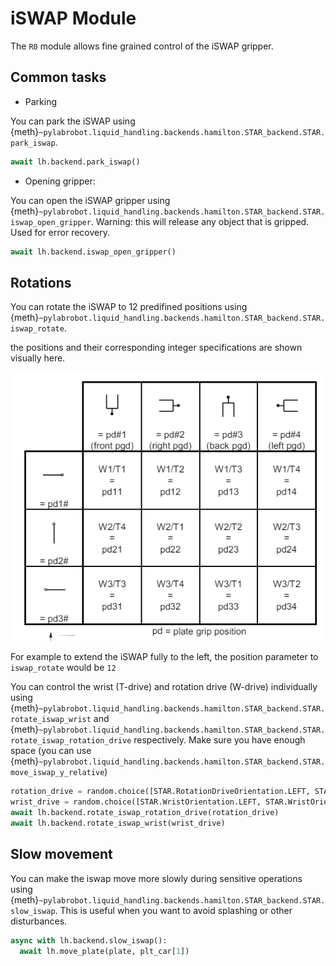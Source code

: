 # iSWAP Module

The `R0` module allows fine grained control of the iSWAP gripper.

## Common tasks

- Parking

You can park the iSWAP using {meth}`~pylabrobot.liquid_handling.backends.hamilton.STAR_backend.STAR.park_iswap`.

```python
await lh.backend.park_iswap()
```

- Opening gripper:

You can open the iSWAP gripper using {meth}`~pylabrobot.liquid_handling.backends.hamilton.STAR_backend.STAR.iswap_open_gripper`. Warning: this will release any object that is gripped. Used for error recovery.

```python
await lh.backend.iswap_open_gripper()
```

## Rotations

You can rotate the iSWAP to 12 predifined positions using {meth}`~pylabrobot.liquid_handling.backends.hamilton.STAR_backend.STAR.iswap_rotate`.

the positions and their corresponding integer specifications are shown visually here.

![alt text](iswap_positions.png)

For example to extend the iSWAP fully to the left, the position parameter to `iswap_rotate` would be `12`

You can control the wrist (T-drive) and rotation drive (W-drive) individually using {meth}`~pylabrobot.liquid_handling.backends.hamilton.STAR_backend.STAR.rotate_iswap_wrist` and {meth}`~pylabrobot.liquid_handling.backends.hamilton.STAR_backend.STAR.rotate_iswap_rotation_drive` respectively. Make sure you have enough space (you can use {meth}`~pylabrobot.liquid_handling.backends.hamilton.STAR_backend.STAR.move_iswap_y_relative`)

```python
rotation_drive = random.choice([STAR.RotationDriveOrientation.LEFT, STAR.RotationDriveOrientation.RIGHT, STAR.RotationDriveOrientation.FRONT])
wrist_drive = random.choice([STAR.WristOrientation.LEFT, STAR.WristOrientation.RIGHT, STAR.WristOrientation.STRAIGHT, STAR.WristOrientation.REVERSE])
await lh.backend.rotate_iswap_rotation_drive(rotation_drive)
await lh.backend.rotate_iswap_wrist(wrist_drive)
```

## Slow movement

You can make the iswap move more slowly during sensitive operations using {meth}`~pylabrobot.liquid_handling.backends.hamilton.STAR_backend.STAR.slow_iswap`. This is useful when you want to avoid splashing or other disturbances.

```python
async with lh.backend.slow_iswap():
  await lh.move_plate(plate, plt_car[1])
```
